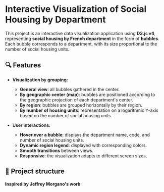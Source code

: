# Interactive Visualization of Social Housing by Department

This project is an interactive data visualization application using **D3.js v4**, representing **social housing by French department** in the form of **bubbles**. Each bubble corresponds to a department, with its size proportional to the number of social housing units.

## 🔍 Features

- **Visualization by grouping:**
    - **General view**: all bubbles gathered in the center.
    - **By geographic center (map)**: bubbles are positioned according to the geographic projection of each department's center.
    - **By region**: bubbles are grouped horizontally by their region.
    - **By number of housing units**: representation on a logarithmic Y-axis based on the number of social housing units.

- **User interactions:**
    - **Hover over a bubble**: displays the department name, code, and number of social housing units.
    - **Dynamic region legend**: displayed with corresponding colors.
    - **Smooth transitions** between views.
    - **Responsive**: the visualization adapts to different screen sizes.

## 📁 Project structure

#### Inspired by Jeffrey Morgano's work

